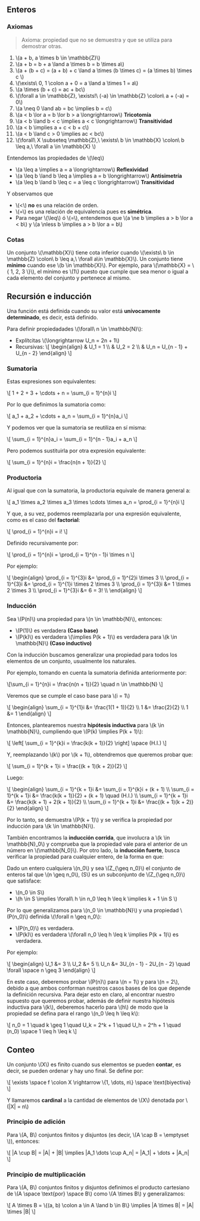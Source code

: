 ## Enteros

### Axiomas

> Axioma: propiedad que no se demuestra y que se utiliza para demostrar otras.

1. \\(a + b, a \times b \in \mathbb{Z}\\)
2. \\(a + b = b + a \land a \times b = b \times a\\)
3. \\(a + (b + c) = (a + b) + c \land a \times (b \times c) = (a \times b) \times c \\)
4. \\(\exists\\ 0, 1 \colon a + 0 = a \land a \times 1 = a\\)
5. \\(a \times (b + c) = ac + bc\\)
6. \\(\forall a \in \mathbb{Z}, \exists!\\ (-a) \in \mathbb{Z} \colon\\ a + (-a) = 0\\)
7. \\(a \neq 0 \land ab = bc \implies b = c\\)
8. \\(a < b \lor a = b \lor b > a \longrightarrow\\) **Tricotomía**
9. \\(a < b \land b < c \implies a < c \longrightarrow\\) **Transitividad**
10. \\(a < b \implies a + c < b + c\\)
11. \\(a < b \land c > 0 \implies ac < bc\\)
12. \\(\forall\\ X \subseteq \mathbb{Z},\\ \exists\\ b \in \mathbb{X} \colon\\ b \leq a,\\ \forall a \in \mathbb{X} \\)

Entendemos las propiedades de \\(\leq\\)
- \\(a \leq a \implies a = a \longrightarrow\\) **Reflexividad**
- \\(a \leq b \land b \leq a \implies a = b \longrightarrow\\) **Antisimetría**
- \\(a \leq b \land b \leq c = a \leq c \longrightarrow\\) **Transitividad**

Y observamos que
- \\(<\\) **no** es una relación de orden.
- \\(=\\) es una relación de equivalencia pues es **simétrica**.
- Para negar \\(\leq\\) ó \\(=\\), entendemos que \\(a \ne b \implies a > b \lor a < b\\) y \\(a \nless b \implies a > b \lor a = b\\)

### Cotas

Un conjunto \\(\mathbb{X}\\) tiene cota inferior cuando \\(\exists\\ b \in \mathbb{Z} \colon\\ b \leq a,\\ \forall a\in \mathbb{X}\\). Un conjunto tiene **mínimo** cuando ese \\(b \in \mathbb{X}\\). Por ejemplo, para \\(\mathbb{X} = \\{ 1, 2, 3 \\}\\), el mínimo es \\(1\\) puesto que cumple que sea menor o igual a cada elemento del conjunto y pertenece al mismo.

## Recursión e inducción

Una función está definida cuando su valor está **unívocamente determinado**, es decir, está definido.

Para definir propiedadades \\(\forall\\ n \in \mathbb{N}\\):

- Explítcitas \\(\longrightarrow U_n = 2n + 1\\)
- Recursivas:
\\[
\begin{align}
& U_1 = 1 \\\\
& U_2 = 2 \\\\
& U_n = U_{n - 1} + U_{n - 2}
\end{align}
\\]

### Sumatoria

Estas expresiones son equivalentes:

\\[
1 + 2 + 3 + \cdots + n = \sum_{i = 1}^{n}i
\\]

Por lo que definimos la sumatoria como:

\\[
a_1 + a_2 + \cdots + a_n = \sum_{i = 1}^{n}a_i
\\]

Y podemos ver que la sumatoria se reutiliza en sí misma:

\\[
\sum_{i = 1}^{n}a_i = \sum_{i = 1}^{n - 1}a_i + a_n
\\]

Pero podemos sustituirla por otra expresión equivalente:

\\[
\sum_{i = 1}^{n}i = \frac{n(n + 1)}{2}
\\]

### Productoria

Al igual que con la sumatoria, la productoria equivale de manera general a:

\\[
a_1 \times a_2 \times a_3 \times \cdots \times a_n = \prod_{i = 1}^{n}i
\\]

Y que, a su vez, podemos reemplazarla por una expresión equivalente, como es el caso del **factorial**:

\\[
\prod_{i = 1}^{n}i = i!
\\]

Definido recursivamente por:

\\[
\prod_{i = 1}^{n}i = \prod_{i = 1}^{n - 1}i \times n
\\]

Por ejemplo:

\\[
\begin{align}
\prod_{i = 1}^{3}i &= \prod_{i = 1}^{2}i \times 3 \\\\
\prod_{i = 1}^{3}i &= \prod_{i = 1}^{1}i \times 2 \times 3 \\\\
\prod_{i = 1}^{3}i &= 1 \times 2 \times 3 \\\\
\prod_{i = 1}^{3}i &= 6 = 3! \\\\
\end{align}
\\]

### Inducción

Sea \\(P(n)\\) una propiedad para \\(n \in \mathbb{N}\\), entonces:

- \\(P(1)\\) es verdadera **(Caso base)**
- \\(P(k)\\) es verdadera \\(\implies P(k + 1)\\) es verdadera para \\(k \in \mathbb{N}\\) **(Caso inductivo)**

Con la inducción buscamos generalizar una propiedad para todos los elementos de un conjunto, usualmente los naturales.

Por ejemplo, tomando en cuenta la sumatoria definida anteriormente por:

\\[\sum_{i = 1}^{n}i = \frac{n(n + 1)}{2} \quad n \in \mathbb{N} \\]

Veremos que se cumple el caso base para \\(i = 1\\)

\\[
\begin{align}
\sum_{i = 1}^{1}i &= \frac{1(1 + 1)}{2} \\\\
1 &= \frac{2}{2} \\\\
1 &= 1
\end{align}
\\]

Entonces, plantearemos nuestra **hipótesis inductiva** para \\(k \in \mathbb{N}\\), cumpliendo que \\(P(k) \implies P(k + 1)\\):

\\[
\left[ \sum_{i = 1}^{k}i = \frac{k(k + 1)}{2} \right] \space (H.I.)
\\]

Y, reemplazando \\(k\\) por \\(k + 1\\), obtendremos que queremos probar que:

\\[
\sum_{i = 1}^{k + 1}i = \frac{(k + 1)(k + 2)}{2}
\\]

Luego:

\\[
\begin{align}
\sum_{i = 1}^{k + 1}i &= \sum_{i = 1}^{k}i + (k + 1) \\\\
\sum_{i = 1}^{k + 1}i &= \frac{k(k + 1)}{2} + (k + 1) \quad (H.I.) \\\\
\sum_{i = 1}^{k + 1}i &= \frac{k(k + 1) + 2(k + 1)}{2} \\\\
\sum_{i = 1}^{k + 1}i &= \frac{(k + 1)(k + 2)}{2}
\end{align}
\\]

Por lo tanto, se demuestra \\(P(k + 1)\\) y se verifica la propiedad por inducción para \\(k \in \mathbb{N}\\).

También encontramos la **inducción corrida**, que involucra a \\(k \in \mathbb{N}_0\\) y comprueba que la propiedad vale para el anterior de un número en \\(\mathbb{N_0}\\). Por otro lado, la **inducción fuerte**, busca verificar la propiedad para cualquier entero, de la forma en que:

Dado un entero cualquiera \\(n_0\\) y sea \\(Z_{\geq n_0}\\) el conjunto de enteros tal que \\(n \geq n_0\\), (S\\) es un subconjunto de \\(Z_{\geq n_0}\\) que satisface:

- \\(n_0 \in S\\)
- \\(h \in S \implies \forall\\ h \in n_0 \leq h \leq k \implies k + 1 \in S \\)

Por lo que generalizamos para \\(n_0 \in \mathbb{N}\\) y una propiedad \\(P(n_0)\\) definida \\(\forall n \geq n_0\\):

- \\(P(n_0)\\) es verdadera.
- \\(P(k)\\) es verdadera \\(\forall n_0 \leq h \leq k \implies P(k + 1)\\) es verdadera.

Por ejemplo:

\\[
\begin{align}
U_1 &= 3 \\\\
U_2 &= 5 \\\\
U_n &= 3U_{n - 1} - 2U_{n - 2} \quad \forall \space n \geq 3
\end{align}
\\]

En este caso, deberemos probar \\(P(n)\\) para \\(n = 1\\) y para \\(n = 2\\), debido a que ambos conforman nuestros casos bases de los que depende la definición recursiva. Para dejar esto en claro, al encontrar nuestro supuesto que queremos probar, además de definir nuestra hipótesis inductiva para \\(k\\), deberemos hacerlo para \\(h\\) de modo que la propiedad se defina para el rango \\(n_0 \leq h \leq k\\):

\\[
n_0 = 1 \quad k \geq 1 \quad U_k = 2^k + 1 \quad U_h = 2^h + 1 \quad (n_0) \space 1 \leq h \leq k
\\]

## Conteo

Un conjunto \\(X\\) es finito cuando sus elementos se pueden **contar**, es decir, se pueden ordenar y hay uno final. Se define por:

\\[
\exists \space f \colon X \rightarrow \\{1, \dots, n\\} \space \text{biyectiva}
\\]

Y llamaremos **cardinal** a la cantidad de elementos de \\(X\\) denotada por \\(|X| = n\\)

### Principio de adición
Para \\(A, B\\) conjuntos finitos y disjuntos (es decir, \\(A \cap B = \emptyset \\)), entonces:

\\[
|A \cup B| = |A| + |B| \implies |A_1 \dots \cup A_n| = |A_1| + \dots + |A_n|
\\]

### Principio de multiplicación
Para \\(A, B\\) conjuntos finitos y disjuntos definimos el producto cartesiano de \\(A \space \text{por} \space B\\) como \\(A \times B\\) y generalizamos:

\\[
A \times B = \\{(a, b) \colon a \in A \land b \in B\\} \implies |A \times B| = |A| \times |B|
\\]

